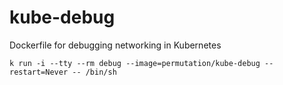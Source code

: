 # kube-debug
Dockerfile for debugging networking in Kubernetes

`k run -i --tty --rm debug --image=permutation/kube-debug --restart=Never -- /bin/sh`
